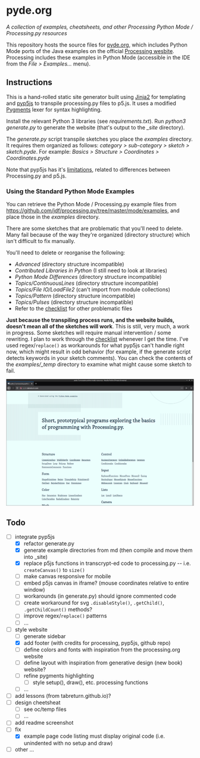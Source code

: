 # pyde.org

*A collection of examples, cheatsheets, and other Processing Python Mode / Processing.py resources*

This repository hosts the source files for [pyde.org](http://pyde.org), which includes Python Mode ports of the Java examples on the official [Processing wesbite](https://processing.org/examples/). Processing includes these examples in Python Mode (accessible in the IDE from the *File > Examples...* menu).

## Instructions

This is a hand-rolled static site generator built using [Jinja2](https://jinja.palletsprojects.com/en/2.11.x/) for templating and [pyp5js](https://berinhard.github.io/pyp5js/) to transpile processing.py files to p5.js. It uses a modified [Pygments](https://pygments.org/) lexer for syntax highlighting.

Install the relevant Python 3 libraries (see *requirements.txt*). Run *python3 generate.py* to generate the website (that's output to the *_site* directory).

The *generate.py* script transpile sketches you place the *examples* directory. It requires them organized as follows: *category > sub-category > sketch > sketch.pyde*. For example: *Basics > Structure > Coordinates > Coordinates.pyde*

Note that pyp5js has it's [limitations](https://berinhard.github.io/pyp5js/#known-issues-and-differences-to-the-processingpy-and-p5js-ways-of-doing-things), related to differences between Processing.py and p5.js.

### Using the Standard Python Mode Examples

You can retrieve the Python Mode / Processing.py example files from https://github.com/jdf/processing.py/tree/master/mode/examples, and place those in the *examples* directory. 

There are some sketches that are problematic that you'll need to delete. Many fail because of the way they're organized (directory structure) which isn't difficult to fix manually. 

You'll need to delete or reorganise the following:

* *Advanced* (directory structure incompatible)
* *Contributed Libraries in Python* (I still need to look at libraries)
* *Python Mode Differences* (directory structure incompatible)
* *Topics/ContinuousLines* (directory structure incompatible)
* *Topics/File IO/LoadFile2* (can't import from module collections)
* *Topics/Pattern* (directory structure incompatible)
* *Topics/Pulses* (directory structure incompatible)
* Refer to the [checklist](checklist.txt) for other problematic files

**Just because the transpiling process runs, and the website builds, doesn't mean all of the sketches will work**. This is still, very much, a work in progress. Some sketches will require manual intervention / some rewriting. I plan to work through the [checklist](checklist.txt) whenever I get the time. I've used regex/`replace()` as workarounds for what pyp5js can't handle right now, which might result in odd behavior (for example, if the generate script detects keywords in your sketch comments). You can check the contents of the *examples/_temp* directory to examine what might cause some sketch to fail.

![](screenshot.png)

## Todo

- [ ] integrate pyp5js
  - [x] refactor generate.py
  - [x] generate example directories from md (then compile and move them into _site)
  - [x] replace p5js functions in transcrypt-ed code to processing.py -- i.e. `createCanvas()` to `size()`
  - [ ] make canvas responsive for mobile
  - [ ] embed p5js canvas in iframe? (mouse coordinates relative to entire window)
  - [ ] workarounds (in generate.py) should ignore commented code
  - [ ] create workaround for svg `.disableStyle()`, `.getChild()`, `.getChildCount()` methods?
  - [ ] improve regex/`replace()` patterns
  - [ ] ...
- [ ] style website
  - [ ] generate sidebar
  - [x] add footer (with credits for processing, pyp5js, github repo)
  - [ ] define colors and fonts with inspiration from the processing.org website
  - [ ] define layout with inspiration from generative design (new book) website?
  - [ ] refine pygments highlighting
    - [ ] style setup(), draw(), etc. processing functions
  - [ ] ...
- [ ] add lessons (from tabreturn.github.io)?
- [ ] design cheetsheat
  - [ ] see oc/temp files
  - [ ] ...
- [ ] add readme screenshot
- [ ] fix
  - [x] example page code listing must display original code (i.e. unindented with no setup and draw)
- [ ] other ...
